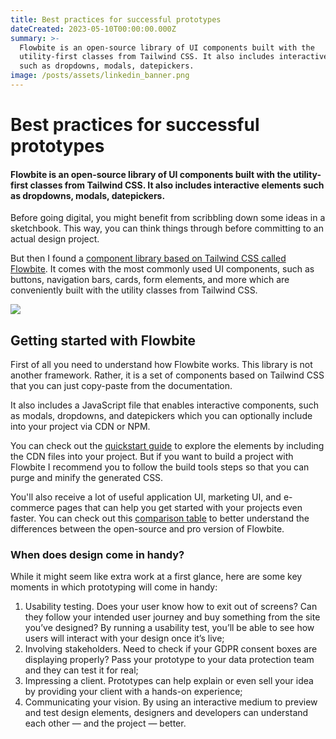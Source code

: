 ```yaml
---
title: Best practices for successful prototypes
dateCreated: 2023-05-10T00:00:00.000Z
summary: >-
  Flowbite is an open-source library of UI components built with the
  utility-first classes from Tailwind CSS. It also includes interactive elements
  such as dropdowns, modals, datepickers.
image: /posts/assets/linkedin_banner.png
---
```


# Best practices for successful prototypes

#### Flowbite is an open-source library of UI components built with the utility-first classes from Tailwind CSS. It also includes interactive elements such as dropdowns, modals, datepickers.&#xA;

Before going digital, you might benefit from scribbling down some ideas in a sketchbook. This way, you can think things through before committing to an actual design project.

But then I found a [component library based on Tailwind CSS called Flowbite](https://flowbite.com/). It comes with the most commonly used UI components, such as buttons, navigation bars, cards, form elements, and more which are conveniently built with the utility classes from Tailwind CSS.

![](/posts/assets/linkedin_banner.png)

## Getting started with Flowbite

First of all you need to understand how Flowbite works. This library is not another framework. Rather, it is a set of components based on Tailwind CSS that you can just copy-paste from the documentation.

It also includes a JavaScript file that enables interactive components, such as modals, dropdowns, and datepickers which you can optionally include into your project via CDN or NPM.

You can check out the [quickstart guide](https://flowbite.com/docs/getting-started/quickstart/) to explore the elements by including the CDN files into your project. But if you want to build a project with Flowbite I recommend you to follow the build tools steps so that you can purge and minify the generated CSS.

You'll also receive a lot of useful application UI, marketing UI, and e-commerce pages that can help you get started with your projects even faster. You can check out this [comparison table](https://flowbite.com/docs/components/tables/) to better understand the differences between the open-source and pro version of Flowbite.

### When does design come in handy?

While it might seem like extra work at a first glance, here are some key moments in which prototyping will come in handy:

1. Usability testing. Does your user know how to exit out of screens? Can they follow your intended user journey and buy something from the site you’ve designed? By running a usability test, you’ll be able to see how users will interact with your design once it’s live;
2. Involving stakeholders. Need to check if your GDPR consent boxes are displaying properly? Pass your prototype to your data protection team and they can test it for real;
3. Impressing a client. Prototypes can help explain or even sell your idea by providing your client with a hands-on experience;
4. Communicating your vision. By using an interactive medium to preview and test design elements, designers and developers can understand each other — and the project — better.
